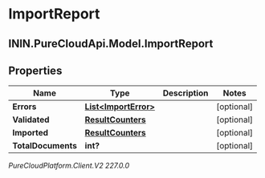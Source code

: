 # ImportReport

## ININ.PureCloudApi.Model.ImportReport

## Properties

|Name | Type | Description | Notes|
|------------ | ------------- | ------------- | -------------|
| **Errors** | [**List&lt;ImportError&gt;**](ImportError) |  | [optional] |
| **Validated** | [**ResultCounters**](ResultCounters) |  | [optional] |
| **Imported** | [**ResultCounters**](ResultCounters) |  | [optional] |
| **TotalDocuments** | **int?** |  | [optional] |



_PureCloudPlatform.Client.V2 227.0.0_
